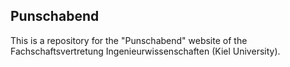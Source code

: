 ## Punschabend
This is a repository for the "Punschabend" website of the Fachschaftsvertretung Ingenieurwissenschaften (Kiel University).
